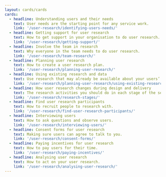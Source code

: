 ```yaml
---
layout: cards/cards
cards:
  - headline: Understanding users and their needs
    text: User needs are the starting point for any service work.
    link: '/user-research/identifying-users-needs/'
  - headline: Getting support for user research
    text: How to get support in your organisation to do user research.
    link: '/user-research/getting-support/'
  - headline: Involve the team in research
    text: Why everyone in the team needs to do user research.
    link: '/user-research/team-research/'
  - headline: Planning user research
    text: How to create a user research plan.
    link: '/user-research/planning-user-research/'
  - headline: Using existing research and data
    text: Use research that may already be available about your users’ needs.
    link: '/user-research/planning-user-research/using-existing-research-data/'
  - headline: How user research changes during design and delivery
    text: The research activities you should do in each stage of the service design and delivery process.
    link: '/user-research/research-stages/'
  - headline: Find user research participants
    text: How to recruit people to research with.
    link: '/user-research/find-user-research-participants/'
  - headline: Interviewing users
    text: How to ask questions and observe users.
    link: '/user-research/interviewing-users/'   
  - headline: Consent forms for user research
    text: Making sure users can agree to talk to you.
    link: '/user-research/consent-forms/'
  - headline: Paying incentives for user research
    text: How to pay users for their time.
    link: '/user-research/paying-incentives/'
  - headline: Analysing user research
    text: How to act on your user research.
    link: '/user-research/analysing-user-research/'
---
```

